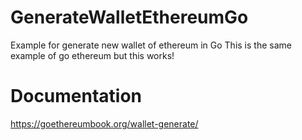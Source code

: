 # GenerateWalletEthereumGo
Example for generate new wallet of ethereum in Go
This is the same example of go ethereum but this works!

# Documentation
https://goethereumbook.org/wallet-generate/

